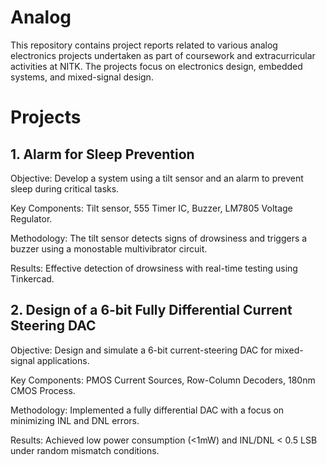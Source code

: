 # Analog

This repository contains project reports related to various analog electronics projects undertaken as part of coursework and extracurricular activities at NITK. The projects focus on electronics design, embedded systems, and mixed-signal design.

# Projects

## 1. Alarm for Sleep Prevention

Objective: Develop a system using a tilt sensor and an alarm to prevent sleep during critical tasks.

Key Components: Tilt sensor, 555 Timer IC, Buzzer, LM7805 Voltage Regulator.

Methodology: The tilt sensor detects signs of drowsiness and triggers a buzzer using a monostable multivibrator circuit.

Results: Effective detection of drowsiness with real-time testing using Tinkercad.

## 2. Design of a 6-bit Fully Differential Current Steering DAC

Objective: Design and simulate a 6-bit current-steering DAC for mixed-signal applications.

Key Components: PMOS Current Sources, Row-Column Decoders, 180nm CMOS Process.

Methodology: Implemented a fully differential DAC with a focus on minimizing INL and DNL errors.

Results: Achieved low power consumption (<1mW) and INL/DNL < 0.5 LSB under random mismatch conditions.

